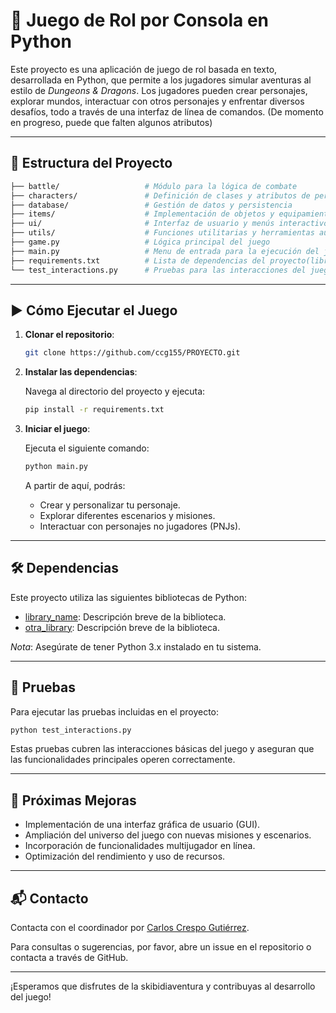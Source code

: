 # 🐉 Juego de Rol por Consola en Python

Este proyecto es una aplicación de juego de rol basada en texto, desarrollada en Python, que permite a los jugadores simular aventuras al estilo de *Dungeons & Dragons*. Los jugadores pueden crear personajes, explorar mundos, interactuar con otros personajes y enfrentar diversos desafíos, todo a través de una interfaz de línea de comandos. (De momento en progreso, puede que falten algunos atributos)

---

## 🧱 Estructura del Proyecto

```bash
├── battle/                   # Módulo para la lógica de combate
├── characters/               # Definición de clases y atributos de personajes
├── database/                 # Gestión de datos y persistencia
├── items/                    # Implementación de objetos y equipamiento(Sprites, personajes, etc.)
├── ui/                       # Interfaz de usuario y menús interactivos
├── utils/                    # Funciones utilitarias y herramientas auxiliares
├── game.py                   # Lógica principal del juego
├── main.py                   # Menu de entrada para la ejecución del juego
├── requirements.txt          # Lista de dependencias del proyecto(librerias)
└── test_interactions.py      # Pruebas para las interacciones del juego
```

---

## ▶️ Cómo Ejecutar el Juego

1. **Clonar el repositorio**:

   ```bash
   git clone https://github.com/ccg155/PROYECTO.git
   ```

2. **Instalar las dependencias**:

   Navega al directorio del proyecto y ejecuta:

   ```bash
   pip install -r requirements.txt
   ```

3. **Iniciar el juego**:

   Ejecuta el siguiente comando:

   ```bash
   python main.py
   ```

   A partir de aquí, podrás:

   - Crear y personalizar tu personaje.
   - Explorar diferentes escenarios y misiones.
   - Interactuar con personajes no jugadores (PNJs).

---

## 🛠️ Dependencias

Este proyecto utiliza las siguientes bibliotecas de Python:

- [library_name](https://pypi.org/project/library_name/): Descripción breve de la biblioteca.
- [otra_library](https://pypi.org/project/otra_library/): Descripción breve de la biblioteca.

*Nota*: Asegúrate de tener Python 3.x instalado en tu sistema.

---

## 🧪 Pruebas

Para ejecutar las pruebas incluidas en el proyecto:

```bash
python test_interactions.py
```

Estas pruebas cubren las interacciones básicas del juego y aseguran que las funcionalidades principales operen correctamente.

---

## 🚀 Próximas Mejoras

- Implementación de una interfaz gráfica de usuario (GUI).
- Ampliación del universo del juego con nuevas misiones y escenarios.
- Incorporación de funcionalidades multijugador en línea.
- Optimización del rendimiento y uso de recursos.

---

## 📬 Contacto

Contacta con el coordinador por [Carlos Crespo Gutiérrez](https://github.com/ccg155).

Para consultas o sugerencias, por favor, abre un issue en el repositorio o contacta a través de GitHub.

---

¡Esperamos que disfrutes de la skibidiaventura y contribuyas al desarrollo del juego!
